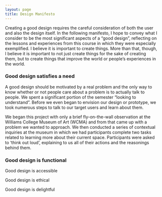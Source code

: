 ```yaml
---
layout: page
title: Design Manifesto
---
```


Creating a good design requires the careful consideration of both the user and also the design itself. In the following manifesto, I hope to convey what I consider to be the most significant aspects of a “good design”, reflecting on the lessons and experiences from this course in which they were especially exemplified. I believe it is important to create things. More than that, though, I believe it is important to not just create things for the sake of creating them, but to create things that improve the world or people’s experiences in the world.

### Good design satisfies a need ###

A good design should be motivated by a real problem and the only way to know whether or not people care about a problem is to actually talk to people. We spent a significant portion of the semester “looking to understand”. Before we even began to envision our design or prototype, we took numerous steps to talk to our target users and learn about them.

We began this project with only a brief fly-on-the-wall observation at the Williams College Museum of Art (WCMA) and from that came up with a problem we wanted to approach. We then conducted a series of contextual inquiries at the museum in which we had participants complete two tasks related to learning more about their current space. Participants were asked to ‘think out loud’, explaining to us all of their actions and the reasonings behind them.

### Good design is functional ###

Good design is accessible

Good design is ethical

Good design is delightful
